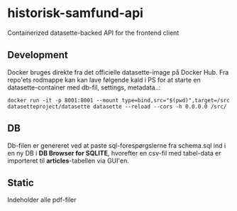 # historisk-samfund-api
Containerized datasette-backed API for the frontend client

## Development
Docker bruges direkte fra det officielle datasette-image på Docker Hub. Fra repo'ets rodmappe kan kan lave følgende kald i PS for at starte en datasette-container med db-fil, settings, metadata..:

````docker run -it -p 8001:8001 --mount type=bind,src="$(pwd)",target=/src datasetteproject/datasette datasette --reload --cors -h 0.0.0.0 /src/````

## DB
Db-filen er genereret ved at paste sql-forespørgslerne fra schema.sql ind i en ny DB i **DB Browser for SQLITE**, hvorefter en csv-fil med tabel-data er importeret til **articles**-tabellen via GUI'en.

## Static
Indeholder alle pdf-filer
